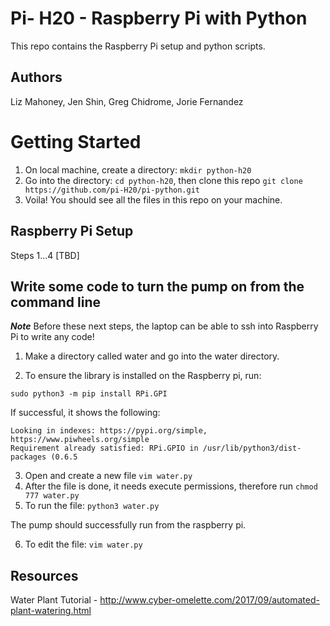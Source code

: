 # Pi- H20 - Raspberry Pi with Python

This repo contains the Raspberry Pi setup and python scripts.

## Authors 

Liz Mahoney, Jen Shin, Greg Chidrome, Jorie Fernandez


# Getting Started
1. On local machine, create a directory: `mkdir python-h20`
2. Go into the directory: `cd python-h20`, then clone this repo `git clone https://github.com/pi-H20/pi-python.git`
3. Voila! You should see all the files in this repo on your machine.

## Raspberry Pi Setup

Steps 1...4 [TBD]

## Write some code to turn the pump on from the command line
***Note*** Before these next steps, the laptop can be able to ssh into Raspberry Pi to write any code!

1. Make a directory called water and go into the water directory.

2. To ensure the library is installed on the Raspberry pi, run: 

`sudo python3 -m pip install RPi.GPI` 

If successful, it shows the following: 

```
Looking in indexes: https://pypi.org/simple, https://www.piwheels.org/simple
Requirement already satisfied: RPi.GPIO in /usr/lib/python3/dist-packages (0.6.5

```

3. Open and create a new file `vim water.py`
4. After the file is done, it needs execute permissions, therefore run `chmod 777 water.py`
5. To run the file: `python3 water.py`

The pump should successfully run from the raspberry pi.

6. To edit the file: `vim water.py`

## Resources

Water Plant Tutorial - http://www.cyber-omelette.com/2017/09/automated-plant-watering.html
